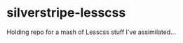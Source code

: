 silverstripe-lesscss
====================

Holding repo for a mash of Lesscss stuff I&#39;ve assimilated...